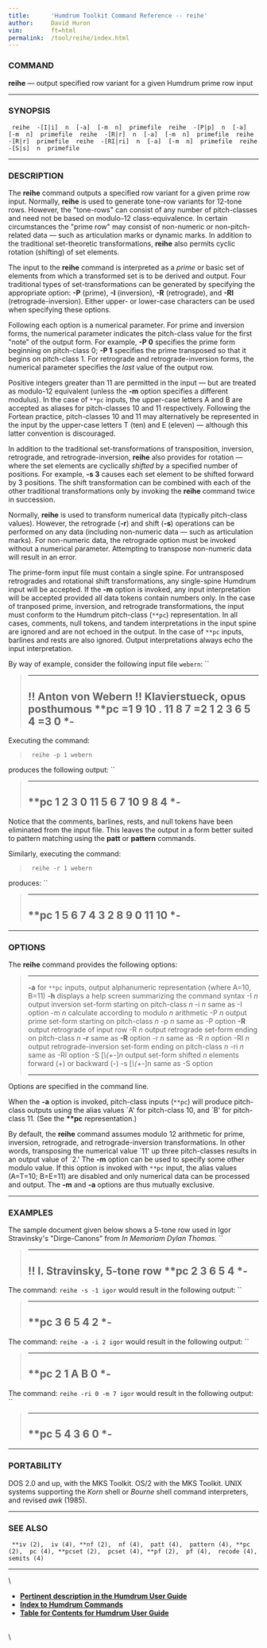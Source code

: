 ```yaml
---
title:		'Humdrum Toolkit Command Reference -- reihe'
author:		David Huron
vim:		ft=html
permalink:	/tool/reihe/index.html
---
```



### COMMAND

**reihe** &mdash; output specified row variant for a given Humdrum prime row
input

------------------------------------------------------------------------

### SYNOPSIS

` reihe  -[I|i]  n  [-a]  [-m  n]  primefile  reihe  -[P|p]  n  [-a]  [-m  n]  primefile  reihe  -[R|r]  n  [-a]  [-m  n]  primefile  reihe  -[R|r]  primefile  reihe  -[RI|ri]  n  [-a]  [-m  n]  primefile  reihe  -[S|s]  n  primefile`

------------------------------------------------------------------------

### DESCRIPTION

The **reihe** command outputs a specified row variant for a given prime
row input. Normally, **reihe** is used to generate tone-row variants for
12-tone rows. However, the \"tone-rows\" can consist of any number of
pitch-classes and need not be based on modulo-12 class-equivalence. In
certain circumstances the \"prime row\" may consist of non-numeric or
non-pitch-related data &mdash; such as articulation marks or dynamic marks.
In addition to the traditional set-theoretic transformations, **reihe**
also permits cyclic rotation (shifting) of set elements.

The input to the **reihe** command is interpreted as a *prime* or basic
set of elements from which a transformed set is to be derived and
output. Four traditional types of set-transformations can be generated
by specifying the appropriate option: **-P** (prime), **-I**
(inversion), **-R** (retrograde), and **-RI** (retrograde-inversion).
Either upper- or lower-case characters can be used when specifying these
options.

Following each option is a numerical parameter. For prime and inversion
forms, the numerical parameter indicates the pitch-class value for the
first \"note\" of the output form. For example, **-P 0** specifies the
prime form beginning on pitch-class 0; **-P 1** specifies the prime
transposed so that it begins on pitch-class 1. For retrograde and
retrograde-inversion forms, the numerical parameter specifies the *last*
value of the output row.

Positive integers greater than 11 are permitted in the input &mdash; but are
treated as modulo-12 equivalent (unless the **-m** option specifies a
different modulus). In the case of `**pc` inputs, the upper-case letters
A and B are accepted as aliases for pitch-classes 10 and 11
respectively. Following the Fortean practice, pitch-classes 10 and 11
may alternatively be represented in the input by the upper-case letters
T (ten) and E (eleven) &mdash; although this latter convention is
discouraged.

In addition to the traditional set-transformations of transposition,
inversion, retrograde, and retrograde-inversion, **reihe** also provides
for rotation &mdash; where the set elements are cyclically *shifted* by a
specified number of positions. For example, **-s 3** causes each set
element to be shifted forward by 3 positions. The shift transformation
can be combined with each of the other traditional transformations only
by invoking the **reihe** command twice in succession.

Normally, **reihe** is used to transform numerical data (typically
pitch-class values). However, the retrograde (**-r**) and shift (**-s**)
operations can be performed on any data (including non-numeric data &mdash;
such as articulation marks). For non-numeric data, the retrograde option
must be invoked without a numerical parameter. Attempting to transpose
non-numeric data will result in an error.

The prime-form input file must contain a single spine. For untransposed
retrogrades and rotational shift transformations, any single-spine
Humdrum input will be accepted. If the **-m** option is invoked, any
input interpretation will be accepted provided all data tokens contain
numbers only. In the case of tranposed prime, inversion, and retrograde
transformations, the input must conform to the Humdrum pitch-class
(`**pc`) representation. In all cases, comments, null tokens, and tandem
interpretations in the input spine are ignored and are not echoed in the
output. In the case of `**pc` inputs, barlines and rests are also
ignored. Output interpretations always echo the input interpretation.

By way of example, consider the following input file `webern`: ``

>   -----------------------------------
>   !! Anton von Webern
>   !! Klavierstueck, opus posthumous
>   \*\*pc
>   =1
>   9
>   10
>   .
>   11
>   8
>   7
>   =2
>   1
>   2
>   3
>   6
>   5
>   4
>   =3
>   0
>   \*-
>   -----------------------------------
>
Executing the command:

> ` reihe -p 1 webern`

produces the following output: ``

>   --------
>   \*\*pc
>   1
>   2
>   3
>   0
>   11
>   5
>   6
>   7
>   10
>   9
>   8
>   4
>   \*-
>   --------
>
Notice that the comments, barlines, rests, and null tokens have been
eliminated from the input file. This leaves the output in a form better
suited to pattern matching using the **patt** or **pattern** commands.

Similarly, executing the command:

> ` reihe -r 1 webern`

produces: ``

>   --------
>   \*\*pc
>   1
>   5
>   6
>   7
>   4
>   3
>   2
>   8
>   9
>   0
>   11
>   10
>   \*-
>   --------
>
------------------------------------------------------------------------

### OPTIONS

The **reihe** command provides the following options:

>   ------------------- --------------------------------------------------------------------------
>   **-a**              for `**pc` inputs, output alphanumeric representation (where A=10, B=11)
>   **-h**              displays a help screen summarizing the command syntax
>   -I *n*              output inversion set-form starting on pitch-class *n*
>   -i *n*              same as -I option
>   -m *n*              calculate according to modulo *n* arithmetic
>   -P *n*              output prime set-form starting on pitch-class *n*
>   -p *n*              same as -P option
>   **-R**              output retrograde of input row
>   -R *n*              output retrograde set-form ending on pitch-class *n*
>   **-r**              same as **-R** option
>   -r *n*              same as -R *n* option
>   -RI *n*             output retrograde-inversion set-form ending on pitch-class *n*
>   -ri *n*             same as -RI option
>   -S \[*\\(+-*\]*n*   output set-form shifted *n* elements forward (+) or backward (-)
>   -s \[*\\(+-*\]n     same as -S option
>   ------------------- --------------------------------------------------------------------------
>
Options are specified in the command line.

When the **-a** option is invoked, pitch-class inputs (`**pc`) will
produce pitch-class outputs using the alias values \`A\' for pitch-class
10, and \`B\' for pitch-class 11. (See the **\*\*pc** representation.)

By default, the **reihe** command assumes modulo 12 arithmetic for
prime, inversion, retrograde, and retrograde-inversion transformations.
In other words, transposing the numerical value \`11\' up three
pitch-classes results in an output value of \`2.\' The **-m** option can
be used to specify some other modulo value. If this option is invoked
with `**pc` input, the alias values (A=T=10; B=E=11) are disabled and
only numerical data can be processed and output. The **-m** and **-a**
options are thus mutually exclusive.

------------------------------------------------------------------------

### EXAMPLES

The sample document given below shows a 5-tone row used in Igor
Stravinsky's \"Dirge-Canons\" from *In Memoriam Dylan Thomas.* ``

>   ------------------------------
>   !! I. Stravinsky, 5-tone row
>   \*\*pc
>   2
>   3
>   6
>   5
>   4
>   \*-
>   ------------------------------
>
The command: `reihe -s -1 igor` would result in the following output: ``

>   --------
>   \*\*pc
>   3
>   6
>   5
>   4
>   2
>   \*-
>   --------
>
The command: `reihe -a -i 2 igor` would result in the following output:
``

>   --------
>   \*\*pc
>   2
>   1
>   A
>   B
>   0
>   \*-
>   --------
>
The command: `reihe -ri 0 -m 7 igor` would result in the following
output: ``

>   --------
>   \*\*pc
>   5
>   4
>   3
>   6
>   0
>   \*-
>   --------
>
------------------------------------------------------------------------

### PORTABILITY

DOS 2.0 and up, with the MKS Toolkit. OS/2 with the MKS Toolkit. UNIX
systems supporting the *Korn* shell or *Bourne* shell command
interpreters, and revised *awk* (1985).

------------------------------------------------------------------------

### SEE ALSO

` **iv (2),  iv (4), **nf (2),  nf (4),  patt (4),  pattern (4), **pc (2),  pc (4), **pcset (2),  pcset (4), **pf (2),  pf (4),  recode (4),  semits (4)`

------------------------------------------------------------------------

\

-   [**Pertinent description in the Humdrum User
    Guide**](../guide34.html#The_reihe_Command)
-   [**Index to Humdrum Commands**](../commands.toc.html)
-   [**Table for Contents for Humdrum User Guide**](../guide.toc.html)

\
\
